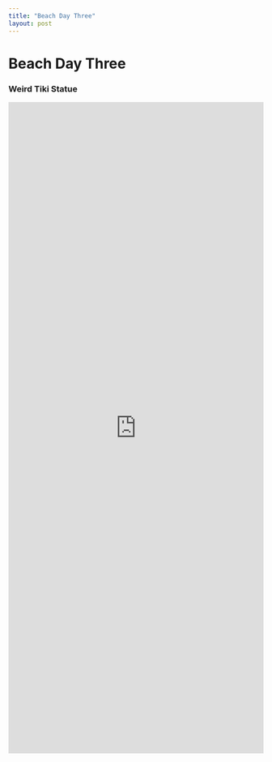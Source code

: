 ```yaml
---
title: "Beach Day Three"
layout: post
---
```

# Beach Day Three
### Weird Tiki Statue

<iframe width="100%" height="33%" sandbox="allow-same-origin allow-scripts allow-popups" title="October 26, 2021" src="https://video.ploud.jp/videos/embed/bf7ddee0-8ff3-4a4b-9c55-fbbfb6fb07a7" frameborder="0" allowfullscreen></iframe>
